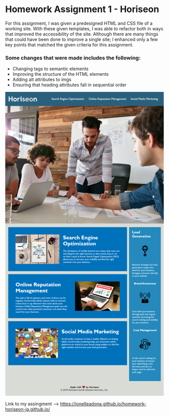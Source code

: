 # Homework Assignment 1 - Horiseon 

For this assignment, I was given a predesigned HTML and CSS file of a working site. With these given templates, I was able to refactor both in ways that improved the accessibility of the site. Although there are many things that could have been done to improve a single site; I enhanced only a few key points that matched the given criteria for this assignment. 

### Some changes that were made includes the following: 
- Changing tags to semantic elements
- Improving the structure of the HTML elements
- Adding alt attributes to imgs
- Ensuring that heading attributes fall in sequential order


![](./assets/images/horiseon_img.png)

Link to my assingment --> https://jonelleadona.github.io/homework-horiseon-ja.github.io/
